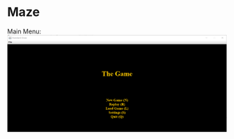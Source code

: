 # Maze

Main Menu:
![Main Menu](https://github.com/alexxuyaowen/maze/blob/master/Maze/Demo/main.PNG)
